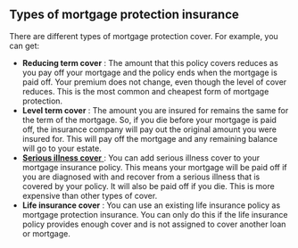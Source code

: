 ##  Types of mortgage protection insurance

There are different types of mortgage protection cover. For example, you can
get:

  * **Reducing term cover** : The amount that this policy covers reduces as you pay off your mortgage and the policy ends when the mortgage is paid off. Your premium does not change, even though the level of cover reduces. This is the most common and cheapest form of mortgage protection. 
  * **Level term cover** : The amount you are insured for remains the same for the term of the mortgage. So, if you die before your mortgage is paid off, the insurance company will pay out the original amount you were insured for. This will pay off the mortgage and any remaining balance will go to your estate. 
  * [ **Serious illness cover** ](https://www.ccpc.ie/consumers/money/insurance/serious-illness-insurance/) : You can add serious illness cover to your mortgage insurance policy. This means your mortgage will be paid off if you are diagnosed with and recover from a serious illness that is covered by your policy. It will also be paid off if you die. This is more expensive than other types of cover. 
  * **Life insurance cover** : You can use an existing life insurance policy as mortgage protection insurance. You can only do this if the life insurance policy provides enough cover and is not assigned to cover another loan or mortgage. 
